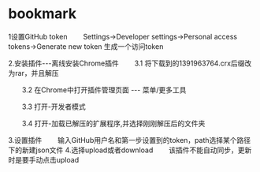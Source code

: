 # bookmark
 1设置GitHub token
　　Settings->Developer settings->Personal access tokens->Generate new token 生成一个访问token
  
 2.安装插件---离线安装Chrome插件
　　3.1 将下载到的1391963764.crx后缀改为rar，并且解压

　　3.2 在Chrome中打开插件管理页面 --- 菜单/更多工具

　　3.3 打开-开发者模式

　　3.4 打开-加载已解压的扩展程序,并选择刚刚解压后的文件夹

3.设置插件
　　输入GitHub用户名和第一步设置到的token，path选择某个路径下的新建json文件
4.选择upload或者download
　　该插件不能自动同步，更新时是要手动点击upload
